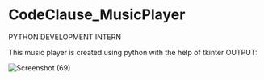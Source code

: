 # CodeClause_MusicPlayer
PYTHON DEVELOPMENT INTERN

This music player is created using python with the help of tkinter
OUTPUT:

![Screenshot (69)](https://github.com/Prathzzz/CodeClause_MusicPlayer/assets/109454557/6e0f519a-75e0-4b60-8507-e943c4062c47)
